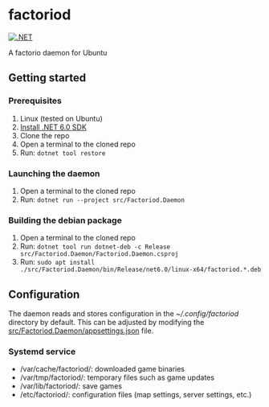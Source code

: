 # factoriod
[![.NET](https://github.com/asasine/factoriod/actions/workflows/dotnet.yml/badge.svg)](https://github.com/asasine/factoriod/actions/workflows/dotnet.yml)

A factorio daemon for Ubuntu

## Getting started
### Prerequisites
1. Linux (tested on Ubuntu)
1. [Install .NET 6.0 SDK](https://dotnet.microsoft.com/en-us/download)
1. Clone the repo
1. Open a terminal to the cloned repo
1. Run: `dotnet tool restore`

### Launching the daemon
1. Open a terminal to the cloned repo
1. Run: `dotnet run --project src/Factoriod.Daemon`

### Building the debian package
1. Open a terminal to the cloned repo
1. Run: `dotnet tool run dotnet-deb -c Release src/Factoriod.Daemon/Factoriod.Daemon.csproj`
1. Run: `sudo apt install ./src/Factoriod.Daemon/bin/Release/net6.0/linux-x64/factoriod.*.deb`

## Configuration
The daemon reads and stores configuration in the _~/.config/factoriod_ directory by default.
This can be adjusted by modifying the [src/Factoriod.Daemon/appsettings.json](src/Factoriod.Daemon/appsettings.json) file.

### Systemd service
- /var/cache/factoriod/: downloaded game binaries
- /var/tmp/factoriod/: temporary files such as game updates
- /var/lib/factoriod/: save games
- /etc/factoriod/: configuration files (map settings, server settings, etc.)
